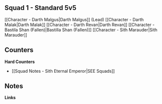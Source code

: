 
## Squad 1 - Standard 5v5
[[Character - Darth Malgus|Darth Malgus]] (Lead)
[[Character - Darth Malak|Darth Malak]]
[[Character - Darth Revan|Darth Revan]]
[[Character - Bastila Shan (Fallen)|Bastilla Shan (Fallen)]]
[[Character - Sith Marauder|Sith Marauder]]

**Counters**
 - 

**Hard Counters**
 - [[Squad Notes - Sith Eternal Emperor|SEE Squads]]

**Notes**
 - 

**Links**

